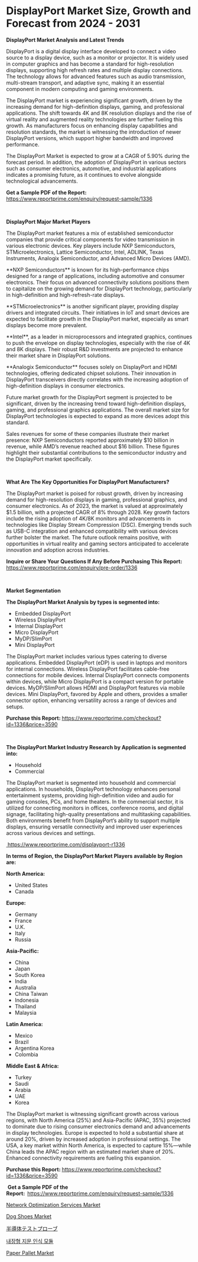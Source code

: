 <p><h1>DisplayPort Market Size, Growth and Forecast from 2024 - 2031</h1></p><p><strong>DisplayPort Market Analysis and Latest Trends</strong></p>
<p><p>DisplayPort is a digital display interface developed to connect a video source to a display device, such as a monitor or projector. It is widely used in computer graphics and has become a standard for high-resolution displays, supporting high refresh rates and multiple display connections. The technology allows for advanced features such as audio transmission, multi-stream transport, and adaptive sync, making it an essential component in modern computing and gaming environments.</p><p>The DisplayPort market is experiencing significant growth, driven by the increasing demand for high-definition displays, gaming, and professional applications. The shift towards 4K and 8K resolution displays and the rise of virtual reality and augmented reality technologies are further fueling this growth. As manufacturers focus on enhancing display capabilities and resolution standards, the market is witnessing the introduction of newer DisplayPort versions, which support higher bandwidth and improved performance.</p><p>The DisplayPort Market is expected to grow at a CAGR of 5.90% during the forecast period. In addition, the adoption of DisplayPort in various sectors such as consumer electronics, automotive, and industrial applications indicates a promising future, as it continues to evolve alongside technological advancements.</p></p>
<p><strong>Get a Sample PDF of the Report:&nbsp;</strong> <a href="https://www.reportprime.com/enquiry/request-sample/1336">https://www.reportprime.com/enquiry/request-sample/1336</a></p>
<p>&nbsp;</p>
<p><strong>DisplayPort Major Market Players</strong></p>
<p><p>The DisplayPort market features a mix of established semiconductor companies that provide critical components for video transmission in various electronic devices. Key players include NXP Semiconductors, STMicroelectronics, Lattice Semiconductor, Intel, ADLINK, Texas Instruments, Analogix Semiconductor, and Advanced Micro Devices (AMD). </p><p>**NXP Semiconductors** is known for its high-performance chips designed for a range of applications, including automotive and consumer electronics. Their focus on advanced connectivity solutions positions them to capitalize on the growing demand for DisplayPort technology, particularly in high-definition and high-refresh-rate displays.</p><p>**STMicroelectronics** is another significant player, providing display drivers and integrated circuits. Their initiatives in IoT and smart devices are expected to facilitate growth in the DisplayPort market, especially as smart displays become more prevalent.</p><p>**Intel**, as a leader in microprocessors and integrated graphics, continues to push the envelope on display technologies, especially with the rise of 4K and 8K displays. Their robust R&D investments are projected to enhance their market share in DisplayPort solutions.</p><p>**Analogix Semiconductor** focuses solely on DisplayPort and HDMI technologies, offering dedicated chipset solutions. Their innovation in DisplayPort transceivers directly correlates with the increasing adoption of high-definition displays in consumer electronics.</p><p>Future market growth for the DisplayPort segment is projected to be significant, driven by the increasing trend toward high-definition displays, gaming, and professional graphics applications. The overall market size for DisplayPort technologies is expected to expand as more devices adopt this standard.</p><p>Sales revenues for some of these companies illustrate their market presence: NXP Semiconductors reported approximately $10 billion in revenue, while AMD’s revenue reached about $16 billion. These figures highlight their substantial contributions to the semiconductor industry and the DisplayPort market specifically.</p></p>
<p>&nbsp;</p>
<p><strong>What Are The Key Opportunities For DisplayPort Manufacturers?</strong></p>
<p><p>The DisplayPort market is poised for robust growth, driven by increasing demand for high-resolution displays in gaming, professional graphics, and consumer electronics. As of 2023, the market is valued at approximately $1.5 billion, with a projected CAGR of 8% through 2028. Key growth factors include the rising adoption of 4K/8K monitors and advancements in technologies like Display Stream Compression (DSC). Emerging trends such as USB-C integration and enhanced compatibility with various devices further bolster the market. The future outlook remains positive, with opportunities in virtual reality and gaming sectors anticipated to accelerate innovation and adoption across industries.</p></p>
<p><strong>Inquire or Share Your Questions If Any Before Purchasing This Report:</strong> <a href="https://www.reportprime.com/enquiry/pre-order/1336">https://www.reportprime.com/enquiry/pre-order/1336</a></p>
<p>&nbsp;</p>
<p><strong>Market Segmentation</strong></p>
<p><strong>The DisplayPort Market Analysis by types is segmented into:</strong></p>
<p><ul><li>Embedded DisplayPort</li><li>Wireless DisplayPort</li><li>Internal DisplayPort</li><li>Micro DisplayPort</li><li>MyDP/SlimPort</li><li>Mini DisplayPort</li></ul></p>
<p><p>The DisplayPort market includes various types catering to diverse applications. Embedded DisplayPort (eDP) is used in laptops and monitors for internal connections. Wireless DisplayPort facilitates cable-free connections for mobile devices. Internal DisplayPort connects components within devices, while Micro DisplayPort is a compact version for portable devices. MyDP/SlimPort allows HDMI and DisplayPort features via mobile devices. Mini DisplayPort, favored by Apple and others, provides a smaller connector option, enhancing versatility across a range of devices and setups.</p></p>
<p><strong>Purchase this Report:&nbsp;</strong><a href="https://www.reportprime.com/checkout?id=1336&price=3590">https://www.reportprime.com/checkout?id=1336&price=3590</a></p>
<p>&nbsp;</p>
<p><strong>The DisplayPort Market Industry Research by Application is segmented into:</strong></p>
<p><ul><li>Household</li><li>Commercial</li></ul></p>
<p><p>The DisplayPort market is segmented into household and commercial applications. In households, DisplayPort technology enhances personal entertainment systems, providing high-definition video and audio for gaming consoles, PCs, and home theaters. In the commercial sector, it is utilized for connecting monitors in offices, conference rooms, and digital signage, facilitating high-quality presentations and multitasking capabilities. Both environments benefit from DisplayPort’s ability to support multiple displays, ensuring versatile connectivity and improved user experiences across various devices and settings.</p></p>
<p><a href="https://www.reportprime.com/displayport-r1336">&nbsp;https://www.reportprime.com/displayport-r1336</a></p>
<p><strong>In terms of Region, the DisplayPort Market Players available by Region are:</strong></p>
<p>
    <p> <strong> North America: </strong>
        <ul>
            <li>United States</li>
            <li>Canada</li>
        </ul>
        </p> 
    <p> <strong> Europe: </strong>
        <ul>
            <li>Germany</li>
            <li>France</li>
            <li>U.K.</li>
            <li>Italy</li>
            <li>Russia</li>
        </ul>
        </p> 
    <p> <strong> Asia-Pacific: </strong>
        <ul>
            <li>China</li>
            <li>Japan</li>
            <li>South Korea</li>
            <li>India</li>
            <li>Australia</li>
            <li>China Taiwan</li>
            <li>Indonesia</li>
            <li>Thailand</li>
            <li>Malaysia</li>
        </ul>
        </p> 
    <p> <strong> Latin America: </strong>
        <ul>
            <li>Mexico</li>
            <li>Brazil</li>
            <li>Argentina Korea</li>
            <li>Colombia</li>
        </ul>
        </p> 
    <p> <strong> Middle East & Africa: </strong>
        <ul>
            <li>Turkey</li>
            <li>Saudi</li>
            <li>Arabia</li>
            <li>UAE</li>
            <li>Korea</li>
        </ul>
    </p>
    </p>
<p><p>The DisplayPort market is witnessing significant growth across various regions, with North America (25%) and Asia-Pacific (APAC, 35%) projected to dominate due to rising consumer electronics demand and advancements in display technologies. Europe is expected to hold a substantial share at around 20%, driven by increased adoption in professional settings. The USA, a key market within North America, is expected to capture 15%—while China leads the APAC region with an estimated market share of 20%. Enhanced connectivity requirements are fueling this expansion.</p></p>
<p><strong>Purchase this Report: </strong><a href="https://www.reportprime.com/checkout?id=1336&price=3590">https://www.reportprime.com/checkout?id=1336&price=3590</a></p>
<p>&nbsp;<strong>Get a Sample PDF of the Report:&nbsp;&nbsp;</strong><a href="https://www.reportprime.com/enquiry/request-sample/1336">https://www.reportprime.com/enquiry/request-sample/1336</a></p>
<p><strong></strong></p>
<p><p><a href="https://medium.com/@bernadette.james576/emerging-trends-in-network-optimization-services-market-global-outlook-and-future-prospects-from-0f74d9131a5a">Network Optimization Services Market</a></p><p><a href="https://www.linkedin.com/pulse/dog-shoes-market-size-growth-trends-industry-analysis-type-application-bjiye?trackingId=FaLRSChARcKZZjMkfHyQeA%3D%3D">Dog Shoes Market</a></p><p><a href="https://medium.com/@hornbakerbarbara/%E5%8D%8A%E5%B0%8E%E4%BD%93%E3%83%86%E3%82%B9%E3%83%88%E3%83%97%E3%83%AD%E3%83%BC%E3%83%96%E5%B8%82%E5%A0%B4%E3%81%AB%E6%B7%B1%E3%81%8F%E5%85%A5%E3%82%8A%E8%BE%BC%E3%82%80-%E3%83%88%E3%83%AC%E3%83%B3%E3%83%89-%E5%B8%82%E5%A0%B4%E3%82%BB%E3%82%B0%E3%83%A1%E3%83%B3%E3%83%86%E3%83%BC%E3%82%B7%E3%83%A7%E3%83%B3-%E7%AB%B6%E4%BA%89%E5%88%86%E6%9E%90-930735315449">半導体テストプローブ</a></p><p><a href="https://medium.com/@biancamacdonald87/%EC%A7%80%EC%97%AD-%EC%8B%9C%EC%9E%A5%EC%9D%B4-%EB%82%B4%EC%9E%A5%ED%98%95-%EC%A7%80%EB%AC%B8-%EB%AA%A8%EB%93%88-%EC%8B%9C%EC%9E%A5-%ED%98%81%EC%8B%A0%EC%97%90-%EC%96%B4%EB%96%BB%EA%B2%8C-%EC%A0%81%EC%9D%91%ED%95%98%EA%B3%A0-%EC%9E%88%EB%8A%94%EA%B0%80-2024%EB%85%84%EB%B6%80%ED%84%B0-2031%EB%85%84%EA%B9%8C%EC%A7%80%EC%9D%98-%EC%A3%BC%EC%9A%94-%EC%8B%9C%EC%9E%A5-%EB%8F%99%ED%96%A5%EA%B3%BC-%EC%98%88%EC%B8%A1-ecdcd9a23aee">내장형 지문 인식 모듈</a></p><p><a href="https://www.linkedin.com/pulse/paper-pallet-industry-sector-market-dynamics-future-scenarios-q8lce?trackingId=CjWkDkHTR5CkNX7HxaAUiA%3D%3D">Paper Pallet Market</a></p></p>